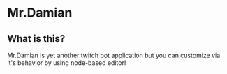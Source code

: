 # Mr.Damian

## What is this?

Mr.Damian is yet another twitch bot application but you can customize via it's behavior by using node-based editor!
